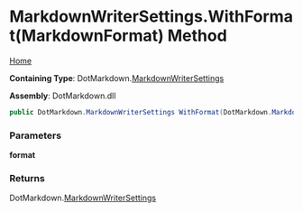 # MarkdownWriterSettings\.WithFormat\(MarkdownFormat\) Method

[Home](../../../README.md)

**Containing Type**: DotMarkdown\.[MarkdownWriterSettings](../README.md)

**Assembly**: DotMarkdown\.dll

```csharp
public DotMarkdown.MarkdownWriterSettings WithFormat(DotMarkdown.MarkdownFormat format)
```

### Parameters

**format**

### Returns

DotMarkdown\.[MarkdownWriterSettings](../README.md)

